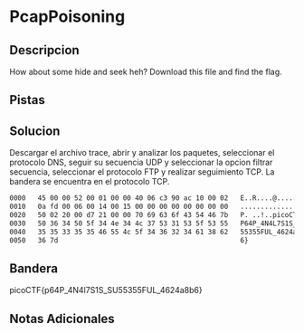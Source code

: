 # PcapPoisoning

## Descripcion
How about some hide and seek heh? Download this file and find the flag.

## Pistas


## Solucion 
Descargar el archivo trace, abrir y analizar los paquetes, seleccionar el protocolo DNS, seguir su secuencia UDP y seleccionar la opcion filtrar secuencia, seleccionar el protocolo FTP y realizar seguimiento TCP. La bandera se encuentra en el protocolo TCP.
```bash
0000   45 00 00 52 00 01 00 00 40 06 c3 90 ac 10 00 02   E..R....@.......
0010   0a fd 00 06 00 14 00 15 00 00 00 00 00 00 00 00   ................
0020   50 02 20 00 d7 21 00 00 70 69 63 6f 43 54 46 7b   P. ..!..picoCTF{ 
0030   50 36 34 50 5f 34 4e 34 4c 37 53 31 53 5f 53 55   P64P_4N4L7S1S_SU				
0040   35 35 33 35 35 46 55 4c 5f 34 36 32 34 61 38 62   55355FUL_4624a8b
0050   36 7d                                             6}
```
## Bandera
picoCTF{p64P_4N4l7S1S_SU55355FUL_4624a8b6}

## Notas Adicionales 
